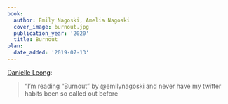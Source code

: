 ```yaml
---
book:
  author: Emily Nagoski, Amelia Nagoski
  cover_image: burnout.jpg
  publication_year: '2020'
  title: Burnout
plan:
  date_added: '2019-07-13'
---
```


[Danielle Leong](https://twitter.com/tsunamino/status/1150153865964085248):

> “I’m reading “Burnout” by @emilynagoski and never have my twitter habits been so called out before
